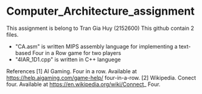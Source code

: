 # Computer_Architecture_assignment
This assignment is belong to Tran Gia Huy (2152600)
This github contain 2 files.
  - "CA.asm" is written MIPS assembly language for implementing a text-based Four in a Row game for two players 
  - "4IAR_1D1.cpp" is written in C++ languege

References
[1] AI Gaming. Four in a row. Available at https://help.aigaming.com/game-help/
four-in-a-row.
[2] Wikipedia. Conect four. Available at https://en.wikipedia.org/wiki/Connect_
Four.
